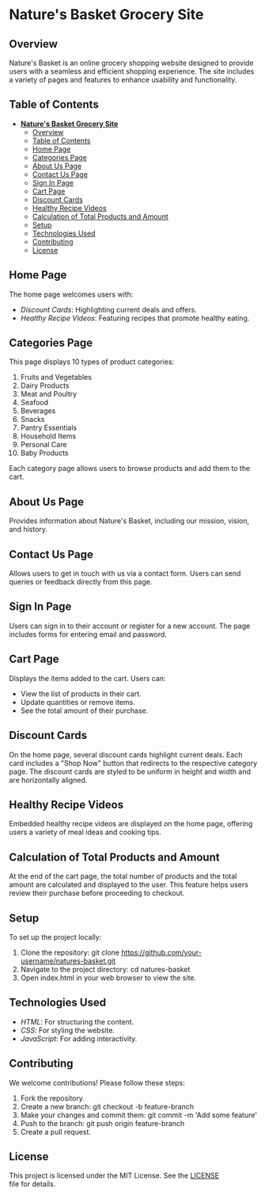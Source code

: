 # **Nature's Basket Grocery Site**
##  Overview
Nature's Basket is an online grocery shopping website designed to provide users with a seamless and efficient shopping experience. The site includes a variety of pages and features to enhance usability and functionality.


## Table of Contents
- [**Nature's Basket Grocery Site**](#natures-basket-grocery-site)
  - [Overview](#overview)
  - [Table of Contents](#table-of-contents)
  - [Home Page](#home-page)
  - [Categories Page](#categories-page)
  - [About Us Page](#about-us-page)
  - [Contact Us Page](#contact-us-page)
  - [Sign In Page](#sign-in-page)
  - [Cart Page](#cart-page)
  - [Discount Cards](#discount-cards)
  - [Healthy Recipe Videos](#healthy-recipe-videos)
  - [Calculation of Total Products and Amount](#calculation-of-total-products-and-amount)
  - [Setup](#setup)
  - [Technologies Used](#technologies-used)
  - [Contributing](#contributing)
  - [License](#license)

## Home Page
The home page welcomes users with:
- *Discount Cards*: Highlighting current deals and offers.
- *Healthy Recipe Videos*: Featuring recipes that promote healthy eating.

## Categories Page
This page displays 10 types of product categories:
1. Fruits and Vegetables
2. Dairy Products
3. Meat and Poultry
4. Seafood
5. Beverages
6. Snacks
7. Pantry Essentials
8. Household Items
9. Personal Care
10. Baby Products

Each category page allows users to browse products and add them to the cart.

## About Us Page
Provides information about Nature's Basket, including our mission, vision, and history.

## Contact Us Page
Allows users to get in touch with us via a contact form. Users can send queries or feedback directly from this page.

## Sign In Page
Users can sign in to their account or register for a new account. The page includes forms for entering email and password.

## Cart Page
Displays the items added to the cart. Users can:
- View the list of products in their cart.
- Update quantities or remove items.
- See the total amount of their purchase.

## Discount Cards
On the home page, several discount cards highlight current deals. Each card includes a "Shop Now" button that redirects to the respective category page. The discount cards are styled to be uniform in height and width and are horizontally aligned.

## Healthy Recipe Videos
Embedded healthy recipe videos are displayed on the home page, offering users a variety of meal ideas and cooking tips.

## Calculation of Total Products and Amount
At the end of the cart page, the total number of products and the total amount are calculated and displayed to the user. This feature helps users review their purchase before proceeding to checkout.

## Setup
To set up the project locally:
1. Clone the repository: git clone https://github.com/your-username/natures-basket.git
2. Navigate to the project directory: cd natures-basket
3. Open index.html in your web browser to view the site.

## Technologies Used
- *HTML*: For structuring the content.
- *CSS*: For styling the website.
- *JavaScript*: For adding interactivity.

## Contributing
We welcome contributions! Please follow these steps:
1. Fork the repository.
2. Create a new branch: git checkout -b feature-branch
3. Make your changes and commit them: git commit -m 'Add some feature'
4. Push to the branch: git push origin feature-branch
5. Create a pull request.

## License
This project is licensed under the MIT License. See the [LICENSE](LICENSE) file for details.
